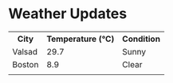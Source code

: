 # Weather Updates

<!-- WEATHER-UPDATE-START -->
<table><tr><th>City</th><th>Temperature (°C)</th><th>Condition</th></tr><tr><td>Valsad</td><td>29.7</td><td>Sunny</td></tr><tr><td>Boston</td><td>8.9</td><td>Clear</td></tr><tr><td></td><td></td><td></td></tr></table>
<!-- WEATHER-UPDATE-END -->
